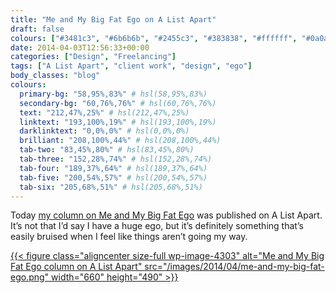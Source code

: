 ```yaml
---
title: "Me and My Big Fat Ego on A List Apart"
draft: false
colours: ["#3481c3", "#6b6b6b", "#2455c3", "#383838", "#ffffff", "#0a0a0a", "#ffffff"]
date: 2014-04-03T12:56:33+00:00
categories: ["Design", "Freelancing"]
tags: ["A List Apart", "client work", "design", "ego"]
body_classes: "blog"
colours:
  primary-bg: "58,95%,83%" # hsl(58,95%,83%)
  secondary-bg: "60,76%,76%" # hsl(60,76%,76%)
  text: "212,47%,25%" # hsl(212,47%,25%)
  linktext: "193,100%,19%" # hsl(193,100%,19%)
  darklinktext: "0,0%,0%" # hsl(0,0%,0%)
  brilliant: "208,100%,44%" # hsl(208,100%,44%)
  tab-two: "83,45%,80%" # hsl(83,45%,80%)
  tab-three: "152,28%,74%" # hsl(152,28%,74%)
  tab-four: "189,37%,64%" # hsl(189,37%,64%)
  tab-five: "200,54%,57%" # hsl(200,54%,57%)
  tab-six: "205,68%,51%" # hsl(205,68%,51%)
---
```


Today [my column on Me and My Big Fat Ego](http://alistapart.com/column/me-and-my-big-fat-ego) was published on A List Apart. It’s not that I’d say I have a huge ego, but it’s definitely something that’s easily bruised when I feel like things aren’t going my way.

[{{< figure class="aligncenter size-full wp-image-4303" alt="Me and My Big Fat Ego column on A List Apart" src="/images/2014/04/me-and-my-big-fat-ego.png" width="660" height="490" >}}](http://alistapart.com/column/me-and-my-big-fat-ego)

	